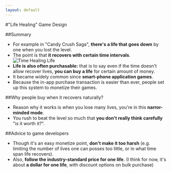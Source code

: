```yaml
---
layout: default
---
```


#"Life Healing" Game Design

##Summary
* For example in "Candy Crush Saga", __there's a life that goes down__ by one when you lost the level.
* The point is that  __it recovers with certain time intervals__. ![Time Healing Life](https://www.evernote.com/shard/s23/sh/6aeeb178-e96e-4b45-9304-9071ebf4ffbd/b04667cb571c01496afdede3fbf4c3a4/deep/0/Candy-Crush-Saga-screenshot-2.png-(1024-768).png)
* __Life is also often purchasable:__ that is to say even if the time doesn't allow recover lives, __you can buy a life__ for certain amount of money.
* It became widely common since __smart-phone application games__.
* Because the in-app purchase transaction is easier than ever, people set up this system to monetize their games.

##Why people buy when it recovers naturally?
* Reason why it works is when you lose many lives, you're in this __narror-minded mode__.
* You rush to beat the level so much that __you don't really think carefully__ "is it worth it?".

##Advice to game developers
* Though it's an easy monetize point, __don't make it too harsh__ (e.g. limiting the number of lives one can posses too little, or in what time span life recovers).
* Also, __follow the industry-standard price for one life__. (I think for now, it's about __a dollar for one life__, with discount options on bulk purchase)
